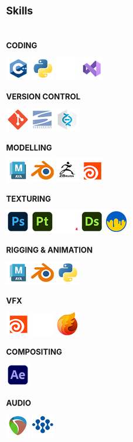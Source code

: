<p align="center">
  
# Skills

</br>

<b>CODING<b>
  ---
  ![](https://github.com/Asterix-Us/Asterix-Us/blob/main/photos/c++.png)
  ![](https://github.com/Asterix-Us/Asterix-Us/blob/main/photos/python.png)
  ![](https://github.com/Asterix-Us/Asterix-Us/blob/main/photos/unreal_just_logo.png)
  ![](https://github.com/Asterix-Us/Asterix-Us/blob/main/photos/visual_studio.png)
</br>

<b>VERSION CONTROL<b>
  ---
  ![](https://github.com/Asterix-Us/Asterix-Us/blob/main/photos/git.png)
  ![](https://github.com/Asterix-Us/Asterix-Us/blob/main/photos/svn.png)
  ![](https://github.com/Asterix-Us/Asterix-Us/blob/main/photos/perforce.png)
</br>

<b>MODELLING<b>
  ---
  ![](https://github.com/Asterix-Us/Asterix-Us/blob/main/photos/maya.png)
  ![](https://github.com/Asterix-Us/Asterix-Us/blob/main/photos/blender.png)
  ![](https://github.com/Asterix-Us/Asterix-Us/blob/main/photos/zbrush.png)
  ![](https://github.com/Asterix-Us/Asterix-Us/blob/main/photos/houdini.png)
</br>

<b>TEXTURING<b>
  ---
  ![](https://github.com/Asterix-Us/Asterix-Us/blob/main/photos/photoshop.png)
  ![](https://github.com/Asterix-Us/Asterix-Us/blob/main/photos/painter.png)
  ![](https://github.com/Asterix-Us/Asterix-Us/blob/main/photos/marmoset.png)
  ![](https://github.com/Asterix-Us/Asterix-Us/blob/main/photos/designer.png)
  ![](https://github.com/Asterix-Us/Asterix-Us/blob/main/photos/3dcoat.png)
</br>

<b>RIGGING & ANIMATION<b>
  ---
  ![](https://github.com/Asterix-Us/Asterix-Us/blob/main/photos/maya.png)
  ![](https://github.com/Asterix-Us/Asterix-Us/blob/main/photos/blender.png)
  ![](https://github.com/Asterix-Us/Asterix-Us/blob/main/photos/python.png)
</br>

<b>VFX<b>
  ---
  ![](https://github.com/Asterix-Us/Asterix-Us/blob/main/photos/houdini.png)
  ![](https://github.com/Asterix-Us/Asterix-Us/blob/main/photos/unreal_just_logo.png)
  ![](https://github.com/Asterix-Us/Asterix-Us/blob/main/photos/embergen.png)
</br>

<b>COMPOSITING<b> 
  ---
  ![](https://github.com/Asterix-Us/Asterix-Us/blob/main/photos/after_effects.png)
</br>

<b>AUDIO<b> 
  ---
  ![](https://github.com/Asterix-Us/Asterix-Us/blob/main/photos/reaper.png)
  ![](https://github.com/Asterix-Us/Asterix-Us/blob/main/photos/wwise.png)
</p>

</br>
  
